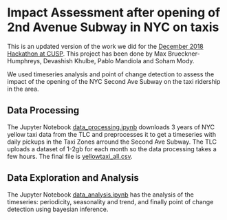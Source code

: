 # Impact Assessment after opening of 2nd Avenue Subway in NYC on taxis

This is an updated version of the work we did for the [December 2018 Hackathon at CUSP](https://github.com/CUSPhack/December2018Hacks). This project has been done by Max Brueckner-Humphreys, Devashish Khulbe, Pablo Mandiola and Soham Mody.

We used timeseries analysis and point of change detection to assess the impact of the opening of the NYC Second Ave Subway on the taxi ridership in the area.

## Data Processing

The Jupyter Notebook [data_processing.ipynb](data_processing.ipynb) downloads 3 years of NYC yellow taxi data from the TLC and preprocesses it to get a timeseries with daily pickups in the Taxi Zones arround the Second Ave Subway. The TLC uploads a dataset of 1-2gb for each month so the data processing takes a few hours. The final file is [yellowtaxi_all.csv](yellowtaxi_all.csv).

## Data Exploration and Analysis

The Jupyter Notebook [data_analysis.ipynb](data_analysis.ipynb) has the analysis of the timeseries: periodicity, seasonality and trend, and finally point of change detection using bayesian inference.
